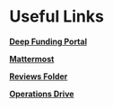 # __Useful Links__

__[Deep Funding Portal](https://deepfunding.ai/)__

__[Mattermost](https://chat.singularitynet.io/)__

__[Reviews Folder](https://drive.google.com/drive/folders/0ACJqXqz8G5QqUk9PVA)__

__[Operations Drive](https://drive.google.com/drive/u/0/folders/0AF4P_I-xTRjPUk9PVA)__